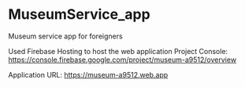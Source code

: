 # MuseumService_app
Museum service app for foreigners

Used Firebase Hosting to host the web application
Project Console: https://console.firebase.google.com/project/museum-a9512/overview

Application URL: https://museum-a9512.web.app
